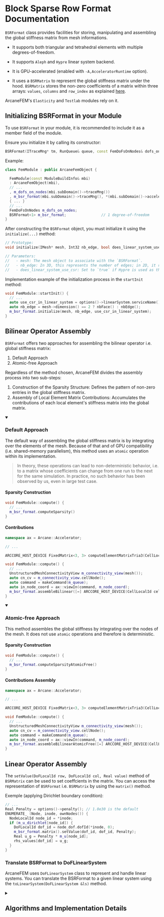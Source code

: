 # Block Sparse Row Format Documentation


`BSRFormat` class provides facilities for storing, manipulating and assembling the global stiffness matrix from mesh informations.

- It supports both triangular and tetrahedral elements with multiple degrees-of-freedom.
  
- It supports `Aleph` and `Hypre` linear system backend.
  
- It is GPU-accelerated (enabled with `-A,AcceleratorRuntime` option).
  
- It uses a `BSRMatrix` to represent the global stiffness matrix under the hood. `BSRMatrix` stores the non-zero coefficients of a matrix within three arrays: `values`, `columns` and `row_index` as explained [here](https://www.intel.com/content/www/us/en/docs/onemkl/developer-reference-c/2024-0/sparse-blas-bsr-matrix-storage-format.html).

ArcaneFEM's `Elasticity` and `Testlab` modules rely on it.

## Initializing BSRFormat in your Module

To use `BSRFormat` in your module, it is recommended to include it as a member field of the module.

Ensure you initialize it by calling its constructor:

```cpp
BSRFormat(ITraceMng* tm, RunQueue& queue, const FemDoFsOnNodes& dofs_on_nodes)
```

Example:

```cpp
class FemModule : public ArcaneFemObject {

  FemModule(const ModuleBuildInfo& mbi)
  : ArcaneFemObject(mbi),
  // ...
  , m_dofs_on_nodes(mbi.subDomain()->traceMng())
  , m_bsr_format(mbi.subDomain()->traceMng(), *(mbi.subDomain()->acceleratorMng()->defaultQueue()), m_dofs_on_nodes)
  { ... }
  // ...
  FemDoFsOnNodes m_dofs_on_nodes;
  BSRFormat<1> m_bsr_format;                // 1 degree-of-freedom
}
```

After constructing the `BSRFormat` object, you must initialize it using the `initialize(...)` method:

```cpp
// Prototype:
void initialize(IMesh* mesh, Int32 nb_edge, bool does_linear_system_use_csr);

// Parameters:
//   - mesh: The mesh object to associate with the `BSRFormat`.
//   - nb_edge: In 3D, this represents the number of edges; in 2D, it represents the number of faces.
//   - does_linear_system_use_csr: Set to `true` if Hypre is used as the backend (CSR format), otherwise `false`.
```

Implementation example of the initialization process in the `startInit` method:

```cpp
void FemModule::startInit() {
  // ...
  auto use_csr_in_linear_system = options()->linearSystem.serviceName() == "HypreLinearSystem";
  auto nb_edge = mesh->dimension() == 2 ? nbFace() : nbEdge();
  m_bsr_format.initialize(mesh, nb_edge, use_csr_in_linear_system);
}
```

## Bilinear Operator Assembly

`BSRFormat` offers two approaches for assembling the bilinear operator i.e. global stiffness matrix:
1. Default Approach
2. Atomic-free Approach

Regardless of the method chosen, ArcaneFEM divides the assembly process into two sub-steps:

1. Construction of the Sparsity Structure: Defines the pattern of non-zero entries in the global stiffness matrix.
2. Assembly of Local Element Matrix Contributions: Accumulates the contributions of each local element's stiffness matrix into the global matrix.
        
<details open>
  <summary><h3>Default Approach</h3></summary>
  
The default way of assembling the global stiffness matrix is by integrating over the elements of the mesh.
Because of that and of GPU compatibility (i.e. shared-memory parallelism), this method uses an `atomic` operation within its implementation.

> In theory, these operations can lead to non-deterministic behavior, i.e. to a matrix whose coefficients can change from one run to the next for the same simulation.
> In practice, no such behavior has been observed by us, even in large test case.

#### Sparsity Construction

```cpp
void FemModule::compute() {
  // ...
  m_bsr_format.computeSparsity()
}
```
  
#### Contributions

```cpp
namespace ax = Arcane::Accelerator;

// ...

ARCCORE_HOST_DEVICE FixedMatrix<3, 3> computeElementMatrixTria3(CellLocalId cell_lid, const IndexedCellNodeConnectivityView& cn_cv, const ax::VariableNodeReal3InView& in_node_coord) { ... }

void FemModule::compute() {
  // ...
  UnstructuredMeshConnectivityView m_connectivity_view(mesh());
  auto cn_cv = m_connectivity_view.cellNode();
  auto command = makeCommand(m_queue);
  auto in_node_coord = ax::viewIn(command, m_node_coord);
  m_bsr_format.assembleBilinear([=] ARCCORE_HOST_DEVICE(CellLocalId cell_lid) { return computeElementMatrixTria3(cell_lid, cn_cv, in_node_coord); });
}
```

</details>

<details open>
  <summary><h3>Atomic-free Approach</h3></summary>

This method assembles the global stiffness by integrating over the nodes of the mesh. It does not use `atomic` operations and therefore is deterministic.

#### Sparsity Construction

```cpp
void FemModule::compute() {
  // ...
  m_bsr_format.computeSparsityAtomicFree()
}
```

#### Contributions Assembly

```cpp
namespace ax = Arcane::Accelerator;

// ...

ARCCORE_HOST_DEVICE FixedMatrix<3, 3> computeElementMatrixTria3(CellLocalId cell_lid, const IndexedCellNodeConnectivityView& cn_cv, const ax::VariableNodeReal3InView& in_node_coord) { ... }

void FemModule::compute() {
  // ...
  UnstructuredMeshConnectivityView m_connectivity_view(mesh());
  auto cn_cv = m_connectivity_view.cellNode();
  auto command = makeCommand(m_queue);
  auto in_node_coord = ax::viewIn(command, m_node_coord);
  m_bsr_format.assembleBilinearAtomicFree([=] ARCCORE_HOST_DEVICE(CellLocalId cell_lid) { return computeElementMatrixTria3(cell_lid, cn_cv, in_node_coord); });
}
```

</details>

## Linear Operator Assembly 

The `setValue(DoFLocalId row, DoFLocalId col, Real value)` method of `BSRMatrix` can be used to set coeffcients in the matrix.
You can access the representation of `BSRFormat` i.e. `BSRMatrix` by using the `matrix()` method.

Exemple (applying Dirichlet boundary condition):
```cpp
// ...
Real Penalty = options()->penalty(); // 1.0e30 is the default
ENUMERATE_ (Node, inode, ownNodes()) {
  NodeLocalId node_id = *inode;
  if (m_u_dirichlet[node_id]) {
    DoFLocalId dof_id = node_dof.dofId(*inode, 0);
    m_bsr_format.matrix().setValue(dof_id, dof_id, Penalty);
    Real u_g = Penalty * m_u[node_id];
    rhs_values[dof_id] = u_g;
  }
} 
```

### Translate BSRFormat to DoFLinearSystem

ArcaneFEM uses `DoFLinearSystem` class to represent and handle linear systems. You can translate the BSRFormat to a given linear system using the `toLinearSystem(DoFLinearSystem &ls)` method.

<details>
  <summary><h2>Algorithms and Implementation Details</h2></summary>

  This part is dedicated to the implementation details of `BSRFormat`, in particular the bilinear assembly algorithms.

<details>
  <summary><h3>Default Bilinear Operator Assembly</h3></summary>

  #### Sparsity Construction Algorithm

  ##### 1. Populate `row_index` Array
  
  1. Compute the `neighbors` array: At index `i`, `neighbors` contains the number of neighbors i.e. the number of connected nodes of node `i`.

     a. Loop over the elements of the mesh in parallel. Store each edge of the element in the `edge` array. Edge `i` (`i: 0 -> nb_edge_per_element`) is stored at index `cur_element_idx * nb_edge_per_element + i`. Edges are represented using a 64-bit integer. The first 32 bits store the `id` of the smaller node in the edge, while the last 32 bits store the `id` of the larger node.

     b. Sort the `edges` array into `sorted_edges`.

     c. Loop over the `sorted_edges` array in parallel. For each edge, if `sorted_edges[cur_edge_idx + 1] != cur_edge`, increment `neighbors[src]` and `neighbors[dst]` by `1` with an atomic operation. This conditional is needed to ensure that we don't count the same edge multiple time (for edges that are shared between multiple elements of the mesh).

  2. `row_index` is the [exclusive scan](https://en.wikipedia.org/wiki/Prefix_sum#Inclusive_and_exclusive_scans) of `neighbors`.

 ##### 2. Populate `columns` Array

 1. Compute `sorted_edges` (see 1.b)
 2. Loop over the edges in parallel. For each edge, if `sorted_edges[cur_edge_idx + 1] != cur_edge`, "register" the link `src -- dst` in `columns`: Get the start position of the row `src` in the matrix at `row_index[src]`. Get the current offset in the `src` row at `offsets[src]`. Put `dst` at `columns[start + offset]`. Increment `offsets[src]` by `1`.
    
#### Contributions Assembly Algorithm

1. Loop over the elements in parallel.

      a. Compute the local stiffness matrix of the element.

      b. Loop over the nodes of the current element. Loop over the nodes of the current element. Add the contribution `local_element_matrix[node1, node2]` into `bsr_matrix.values[node1, node2]` using an atomic operation.
  
</details>
<details>
<summary><h3>Atomic-free Bilinear Operator Assembly</h3></summary>

#### Sparsity Construction Algorithm

The only step in the previous sparsity construction method where an atomic operation is used is at 1.c i.e. for computing the `neighbors` array.

To build the sparsity without atomic, we compute the `neighbors` array using [Arcane's node-node connectivity](https://github.com/arcaneframework/framework/pull/1614). This connectivity is computed by Arcane on-demand. It uses node-edge connectivity under the hood and is not accelerated i.e. it will not use GPU to compute the connectivity.

The rest of the algorithm doesn't change apart from the iterations over the edges which are done using cell-edge in 3D (and cell-face in 2D) connectivities of Arcane.

#### Contributions Assembly Algorithm

1. Loop over the nodes in parallel. Loop over the elements of the node.

      a. Compute the local stiffness matrix of the element.

      b. Loop over the nodes of the element. Add the contribution `local_element_matrix[node1, node2]` into `bsr_matrix[node1, node2]`. Atomic is not needed here.
</details>
</details>
